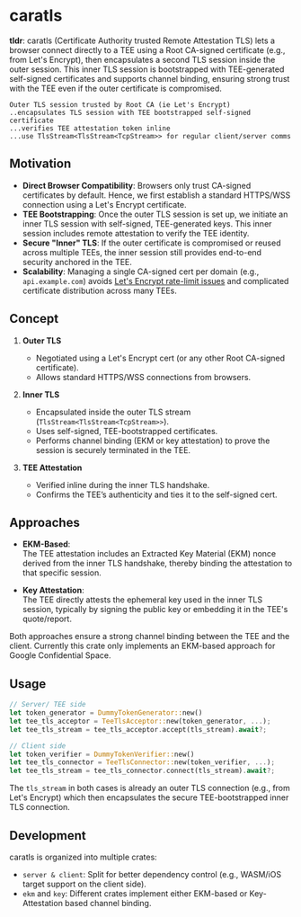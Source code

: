 # caratls

**tldr**: caratls (Certificate Authority trusted Remote Attestation TLS) lets a browser connect directly to a TEE using a Root CA-signed certificate (e.g., from Let's Encrypt), then encapsulates a second TLS session inside the outer session. This inner TLS session is bootstrapped with TEE-generated self-signed certificates and supports channel binding, ensuring strong trust with the TEE even if the outer certificate is compromised.

```
Outer TLS session trusted by Root CA (ie Let's Encrypt)
..encapsulates TLS session with TEE bootstrapped self-signed certificate
...verifies TEE attestation token inline
...use TlsStream<TlsStream<TcpStream>> for regular client/server comms
```


## Motivation

- **Direct Browser Compatibility**: Browsers only trust CA-signed certificates by default. Hence, we first establish a standard HTTPS/WSS connection using a Let's Encrypt certificate.
- **TEE Bootstrapping**: Once the outer TLS session is set up, we initiate an inner TLS session with self-signed, TEE-generated keys. This inner session includes remote attestation to verify the TEE identity.
- **Secure "Inner" TLS**: If the outer certificate is compromised or reused across multiple TEEs, the inner session still provides end-to-end security anchored in the TEE.
- **Scalability**: Managing a single CA-signed cert per domain (e.g., `api.example.com`) avoids [Let's Encrypt rate-limit issues](https://letsencrypt.org/docs/rate-limits/) and complicated certificate distribution across many TEEs.


## Concept

1. **Outer TLS**  
   - Negotiated using a Let's Encrypt cert (or any other Root CA-signed certificate).  
   - Allows standard HTTPS/WSS connections from browsers.

2. **Inner TLS**  
   - Encapsulated inside the outer TLS stream (`TlsStream<TlsStream<TcpStream>>`).  
   - Uses self-signed, TEE-bootstrapped certificates.  
   - Performs channel binding (EKM or key attestation) to prove the session is securely terminated in the TEE.

3. **TEE Attestation**  
   - Verified inline during the inner TLS handshake.  
   - Confirms the TEE’s authenticity and ties it to the self-signed cert.


## Approaches

- **EKM-Based**:  
  The TEE attestation includes an Extracted Key Material (EKM) nonce derived from the inner TLS handshake, thereby binding the attestation to that specific session.

- **Key Attestation**:  
  The TEE directly attests the ephemeral key used in the inner TLS session, typically by signing the public key or embedding it in the TEE's quote/report.

Both approaches ensure a strong channel binding between the TEE and the client.
Currently this crate only implements an EKM-based approach for Google Confidential Space.


## Usage

```rust
// Server/ TEE side
let token_generator = DummyTokenGenerator::new()
let tee_tls_acceptor = TeeTlsAcceptor::new(token_generator, ...);
let tee_tls_stream = tee_tls_acceptor.accept(tls_stream).await?;

// Client side
let token_verifier = DummyTokenVerifier::new()
let tee_tls_connector = TeeTlsConnector::new(token_verifier, ...);
let tee_tls_stream = tee_tls_connector.connect(tls_stream).await?;
```

The `tls_stream` in both cases is already an outer TLS connection (e.g., from Let's Encrypt) which then encapsulates the secure TEE-bootstrapped inner TLS connection.


## Development

caratls is organized into multiple crates:

* `server & client`: Split for better dependency control (e.g., WASM/iOS target support on the client side).
* `ekm` and `key`: Different crates implement either EKM-based or Key-Attestation based channel binding.

